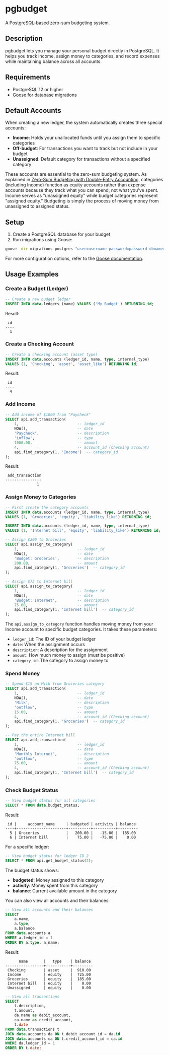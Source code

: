# pgbudget

A PostgreSQL-based zero-sum budgeting system.

## Description

pgbudget lets you manage your personal budget directly in PostgreSQL. It helps you track income, assign money to categories, and record expenses while maintaining balance across all accounts.

## Requirements

- PostgreSQL 12 or higher
- [Goose](https://github.com/pressly/goose) for database migrations

## Default Accounts

When creating a new ledger, the system automatically creates three special accounts:

- **Income**: Holds your unallocated funds until you assign them to specific categories
- **Off-budget**: For transactions you want to track but not include in your budget
- **Unassigned**: Default category for transactions without a specified category

These accounts are essential to the zero-sum budgeting system. As explained in [Zero-Sum Budgeting with Double-Entry Accounting](https://jolvera.com/zero-sum-budgeting-with-double-entry-accounting/), categories (including Income) function as equity accounts rather than expense accounts because they track what you can spend, not what you've spent. Income serves as "unassigned equity" while budget categories represent "assigned equity." Budgeting is simply the process of moving money from unassigned to assigned status.

## Setup

1. Create a PostgreSQL database for your budget
2. Run migrations using Goose:

```bash
goose -dir migrations postgres "user=username password=password dbname=pgbudget sslmode=disable" up
```

For more configuration options, refer to the [Goose documentation](https://github.com/pressly/goose).

## Usage Examples

### Create a Budget (Ledger)

```sql
-- Create a new budget ledger
INSERT INTO data.ledgers (name) VALUES ('My Budget') RETURNING id;
```

Result:
```
 id 
----
  1
```

### Create a Checking Account

```sql
-- Create a checking account (asset type)
INSERT INTO data.accounts (ledger_id, name, type, internal_type) 
VALUES (1, 'Checking', 'asset', 'asset_like') RETURNING id;
```

Result:
```
 id 
----
  4
```

### Add Income

```sql
-- Add income of $1000 from "Paycheck"
SELECT api.add_transaction(
    1,                          -- ledger_id
    NOW(),                      -- date
    'Paycheck',                 -- description
    'inflow',                   -- type
    1000.00,                    -- amount
    4,                          -- account_id (Checking account)
    api.find_category(1, 'Income')  -- category_id
);
```

Result:
```
 add_transaction 
----------------
              1
```

### Assign Money to Categories

```sql
-- First create the category accounts
INSERT INTO data.accounts (ledger_id, name, type, internal_type) 
VALUES (1, 'Groceries', 'equity', 'liability_like') RETURNING id;

INSERT INTO data.accounts (ledger_id, name, type, internal_type) 
VALUES (1, 'Internet bill', 'equity', 'liability_like') RETURNING id;

-- Assign $200 to Groceries
SELECT api.assign_to_category(
    1,                          -- ledger_id
    NOW(),                      -- date
    'Budget: Groceries',        -- description
    200.00,                     -- amount
    api.find_category(1, 'Groceries')  -- category_id
);

-- Assign $75 to Internet bill
SELECT api.assign_to_category(
    1,                          -- ledger_id
    NOW(),                      -- date
    'Budget: Internet',         -- description
    75.00,                      -- amount
    api.find_category(1, 'Internet bill')  -- category_id
);
```

The `api.assign_to_category` function handles moving money from your Income account to specific budget categories. It takes these parameters:
- `ledger_id`: The ID of your budget ledger
- `date`: When the assignment occurs
- `description`: A description for the assignment
- `amount`: How much money to assign (must be positive)
- `category_id`: The category to assign money to

### Spend Money

```sql
-- Spend $15 on Milk from Groceries category
SELECT api.add_transaction(
    1,                          -- ledger_id
    NOW(),                      -- date
    'Milk',                     -- description
    'outflow',                  -- type
    15.00,                      -- amount
    4,                          -- account_id (Checking account)
    api.find_category(1, 'Groceries')  -- category_id
);

-- Pay the entire Internet bill
SELECT api.add_transaction(
    1,                          -- ledger_id
    NOW(),                      -- date
    'Monthly Internet',         -- description
    'outflow',                  -- type
    75.00,                      -- amount
    4,                          -- account_id (Checking account)
    api.find_category(1, 'Internet bill')  -- category_id
);
```

### Check Budget Status

```sql
-- View budget status for all categories
SELECT * FROM data.budget_status;
```

Result:
```
 id |     account_name     | budgeted | activity | balance 
----+----------------------+----------+----------+---------
  5 | Groceries            |   200.00 |   -15.00 |  185.00
  6 | Internet bill        |    75.00 |   -75.00 |    0.00
```

For a specific ledger:
```sql
-- View budget status for ledger ID 2
SELECT * FROM api.get_budget_status(2);
```

The budget status shows:
- **budgeted**: Money assigned to this category
- **activity**: Money spent from this category
- **balance**: Current available amount in the category

You can also view all accounts and their balances:

```sql
-- View all accounts and their balances
SELECT 
    a.name, 
    a.type, 
    a.balance
FROM data.accounts a
WHERE a.ledger_id = 1
ORDER BY a.type, a.name;
```

Result:
```
      name       |   type    | balance 
-----------------+-----------+---------
 Checking        | asset     |  910.00
 Income          | equity    |  725.00
 Groceries       | equity    |  185.00
 Internet bill   | equity    |    0.00
 Unassigned      | equity    |    0.00
```

```sql
-- View all transactions
SELECT 
    t.description, 
    t.amount, 
    da.name as debit_account, 
    ca.name as credit_account,
    t.date
FROM data.transactions t
JOIN data.accounts da ON t.debit_account_id = da.id
JOIN data.accounts ca ON t.credit_account_id = ca.id
WHERE da.ledger_id = 1
ORDER BY t.date;
```
